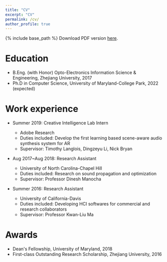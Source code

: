 ```yaml
---
title: "CV"
excerpt: "CV"
permalink: /cv/
author_profile: true
---
```


{% include base_path %}
Download PDF version [here](../files/resume.pdf).

Education
======
* B.Eng. (with Honor) Opto-Electronics Information Science & Engineering, Zhejiang University, 2017
* Ph.D in Computer Science, University of Maryland-College Park, 2022 (expected)

Work experience
======
* Summer 2019: Creative Intelligence Lab Intern
  * Adobe Research
  * Duties included: Develop the first learning based scene-aware audio synthesis system for AR
  * Supervisor: Timothy Langlois, Dingzeyu Li, Nick Bryan

* Aug 2017~Aug 2018: Research Assistant
  * University of North Carolina-Chapel Hill
  * Duties included: Research on sound propagation and optimization
  * Supervisor: Professor Dinesh Manocha

* Summer 2016: Research Assistant
  * University of California-Davis
  * Duties included: Developing HCI softwares for commercial and research collaborators
  * Supervisor: Professor Kwan-Liu Ma
 
Awards
======
* Dean's Fellowship, University of Maryland, 2018
* First-class Outstanding Research Scholarship, Zhejiang University, 2016
